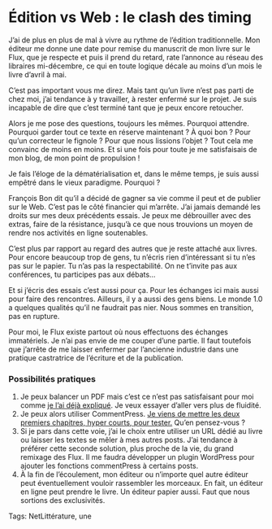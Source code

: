 # Édition vs Web : le clash des timing

J’ai de plus en plus de mal à vivre au rythme de l’édition traditionnelle. Mon éditeur me donne une date pour remise du manuscrit de mon livre sur le Flux, que je respecte et puis il prend du retard, rate l’annonce au réseau des libraires mi-décembre, ce qui en toute logique décale au moins d’un mois le livre d’avril à mai.

C’est pas important vous me direz. Mais tant qu’un livre n’est pas parti de chez moi, j’ai tendance à y travailler, à rester enfermé sur le projet. Je suis incapable de dire que c’est terminé tant que je peux encore retoucher.

Alors je me pose des questions, toujours les mêmes. Pourquoi attendre. Pourquoi garder tout ce texte en réserve maintenant ? À quoi bon ? Pour qu’un correcteur le fignole ? Pour que nous lissions l’objet ? Tout cela me convainc de moins en moins. Et si une fois pour toute je me satisfaisais de mon blog, de mon point de propulsion !

Je fais l’éloge de la dématérialisation et, dans le même temps, je suis aussi empêtré dans le vieux paradigme. Pourquoi ?

François Bon dit qu’il a décidé de gagner sa vie comme il peut et de publier sur le Web. C’est pas le côté financier qui m’arrête. J’ai jamais demandé les droits sur mes deux précédents essais. Je peux me débrouiller avec des extras, faire de la résistance, jusqu’à ce que nous trouvions un moyen de rendre nos activités en ligne soutenables.

C’est plus par rapport au regard des autres que je reste attaché aux livres. Pour encore beaucoup trop de gens, tu n’écris rien d’intéressant si tu n’es pas sur le papier. Tu n’as pas la respectabilité. On ne t’invite pas aux conférences, tu participes pas aux débats…

Et si j’écris des essais c’est aussi pour ça. Pour les échanges ici mais aussi pour faire des rencontres. Ailleurs, il y a aussi des gens biens. Le monde 1.0 a quelques qualités qu’il ne faudrait pas nier. Nous sommes en transition, pas en rupture.

Pour moi, le Flux existe partout où nous effectuons des échanges immatériels. Je n’ai pas envie de me couper d’une partie. Il faut toutefois que j’arrête de me laisser enfermer par l’ancienne industrie dans une pratique castratrice de l’écriture et de la publication.

### Possibilités pratiques

1. Je peux balancer un PDF mais c’est ce n’est pas satisfaisant pour moi comme [je l’ai déjà expliqué](http://blog.tcrouzet.com/2009/12/04/le-livre-une-contexture-du-flux/). Je veux essayer d’aller vers plus de fluidité.
2. Je peux alors utiliser CommentPress. [Je viens de mettre les deux premiers chapitres, hyper courts, pour tester.](http://an.tcrouzet.com/) Qu’en pensez-vous ?
3. Si je pars dans cette voie, j’ai le choix entre utiliser un URL dédié au livre ou laisser les textes se mêler à mes autres posts. J’ai tendance à préférer cette seconde solution, plus proche de la vie, du grand remixage des Flux. Il me faudra développer un plugin WordPress pour ajouter les fonctions commentPress à certains posts.
4. À la fin de l’écoulement, mon éditeur ou n’importe quel autre éditeur peut éventuellement vouloir rassembler les morceaux. En fait, un éditeur en ligne peut prendre le livre. Un éditeur papier aussi. Faut que nous sortions des exclusivités.

Tags: NetLittérature, une